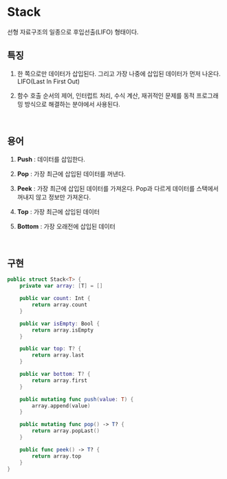 # Stack

선형 자료구조의 일종으로 후입선출(LIFO) 형태이다.

## 특징

1. 한 쪽으로만 데이터가 삽입된다. 그리고 가장 나중에 삽입된 데이터가 먼저 나온다. LIFO(Last In First Out)

2. 함수 호출 순서의 제어, 인터럽트 처리, 수식 계산, 재귀적인 문제를 동적 프로그래밍 방식으로 해결하는 분야에서 사용된다.

&nbsp;
## 용어

1. **Push** : 데이터를 삽입한다.

2. **Pop** : 가장 최근에 삽입된 데이터를 꺼낸다.

3. **Peek** : 가장 최근에 삽입된 데이터를 가져온다. Pop과 다르게 데이터를 스택에서 꺼내지 않고 정보만 가져온다.

4. **Top** : 가장 최근에 삽입된 데이터

5. **Bottom** : 가장 오래전에 삽입된 데이터

&nbsp;
## 구현

```swift
public struct Stack<T> {
	private var array: [T] = []

	public var count: Int {
		return array.count
	}

	public var isEmpty: Bool {
		return array.isEmpty
	}

	public var top: T? {
		return array.last
	}

	public var bottom: T? {
		return array.first
	}

	public mutating func push(value: T) {
		array.append(value)
	}

	public mutating func pop() -> T? {
		return array.popLast()
	}

	public func peek() -> T? {
		return array.top
	}
}
```